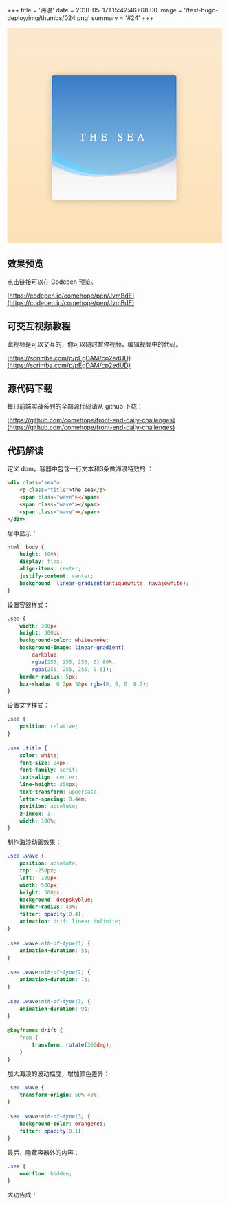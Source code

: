 +++
title = '海浪'
date = 2018-05-17T15:42:46+08:00
image = '/test-hugo-deploy/img/thumbs/024.png'
summary = '#24'
+++

![](./work.png)

## 效果预览

点击链接可以在 Codepen 预览。

[https://codepen.io/comehope/pen/JvmBdE](https://codepen.io/comehope/pen/JvmBdE)

## 可交互视频教程

此视频是可以交互的，你可以随时暂停视频，编辑视频中的代码。

[https://scrimba.com/p/pEgDAM/cp2edUD](https://scrimba.com/p/pEgDAM/cp2edUD)

## 源代码下载

每日前端实战系列的全部源代码请从 github 下载：

[https://github.com/comehope/front-end-daily-challenges](https://github.com/comehope/front-end-daily-challenges)

## 代码解读

定义 dom，容器中包含一行文本和3条做海浪特效的 <span>：
```html
<div class="sea">
	<p class="title">the sea</p>
	<span class="wave"></span>
	<span class="wave"></span>
	<span class="wave"></span>
</div>
```

居中显示：
```css
html, body {
	height: 100%;
	display: flex;
	align-items: center;
	justify-content: center;
	background: linear-gradient(antiquewhite, navajowhite);
}
```

设置容器样式：
```css
.sea {
	width: 300px;
	height: 300px;
	background-color: whitesmoke;
	background-image: linear-gradient(
		darkblue,
		rgba(255, 255, 255, 0) 80%,
		rgba(255, 255, 255, 0.5));
	border-radius: 5px;
	box-shadow: 0 2px 30px rgba(0, 0, 0, 0.2);
}
```

设置文字样式：
```css
.sea {
	position: relative;
}

.sea .title {
	color: white;
	font-size: 24px;
	font-family: serif;
	text-align: center;
	line-height: 250px;
	text-transform: uppercase;
	letter-spacing: 0.4em;
	position: absolute;
	z-index: 1;
	width: 100%;
}
```

制作海浪动画效果：
```css
.sea .wave {
	position: absolute;
	top: -250px;
	left: -100px;
	width: 500px;
	height: 500px;
	background: deepskyblue;
	border-radius: 43%;
	filter: opacity(0.4);
	animation: drift linear infinite;
}

.sea .wave:nth-of-type(1) {
	animation-duration: 5s;
}

.sea .wave:nth-of-type(2) {
	animation-duration: 7s;
}

.sea .wave:nth-of-type(3) {
	animation-duration: 9s;
}

@keyframes drift {
	from {
		transform: rotate(360deg);
	}
}
```

加大海浪的波动幅度，增加颜色差异：
```css
.sea .wave {
	transform-origin: 50% 48%;
}

.sea .wave:nth-of-type(3) {
	background-color: orangered;
	filter: opacity(0.1);
}
```

最后，隐藏容器外的内容：
```css
.sea {
	overflow: hidden;
}
```

大功告成！
